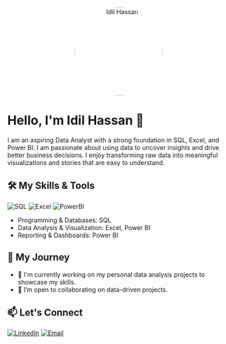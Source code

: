 
<p align="center">
  <a href="https://github.com/idilhassan">
    <img src="https://i.postimg.cc/bNDMsqMw/Screenshot-20250803-094118-Gallery.jpg" alt="Idil Hassan" width="200" height="200" style="border-radius:50%">
  </a>
</p>

# Hello, I'm Idil Hassan 👋

I am an aspiring Data Analyst with a strong foundation in SQL, Excel, and Power BI. I am passionate about using data to uncover insights and drive better business decisions. I enjoy transforming raw data into meaningful visualizations and stories that are easy to understand.

## 🛠️ My Skills & Tools

![SQL](https://img.shields.io/badge/SQL-025E8C?style=for-the-badge&logo=mysql&logoColor=white)
![Excel](https://img.shields.io/badge/Excel-217346?style=for-the-badge&logo=microsoft-excel&logoColor=white)
![PowerBI](https://img.shields.io/badge/Power_BI-F2C811?style=for-the-badge&logo=power-bi&logoColor=black)

* Programming & Databases: SQL
* Data Analysis & Visualization: Excel, Power BI
* Reporting & Dashboards: Power BI

## 🌱 My Journey

- 🔭 I'm currently working on my personal data analysis projects to showcase my skills.
- 🤝 I’m open to collaborating on data-driven projects.

## 📫 Let's Connect

[![LinkedIn](https://img.shields.io/badge/LinkedIn-0077B5?style=for-the-badge&logo=linkedin&logoColor=white)](https://www.linkedin.com/in/idil-mukhtar-325840281)
[![Email](https://img.shields.io/badge/Email-D14836?style=for-the-badge&logo=gmail&logoColor=white)](mailto:idilmukhtar02@gmail.com)
<!--
**Idillhassan/** is a ✨ _special_ ✨ repository because its `README.md` (this file) appears on your GitHub profile.

Here are some ideas to get you started:

- 🔭 I’m currently working on ...
- 🌱 I’m currently learning ...
- 👯 I’m looking to collaborate on ...
- 🤔 I’m looking for help with ...
- 💬 Ask me about ...
- 📫 How to reach me: ...
- 😄 Pronouns: ...
- ⚡ Fun fact: ...
-->

